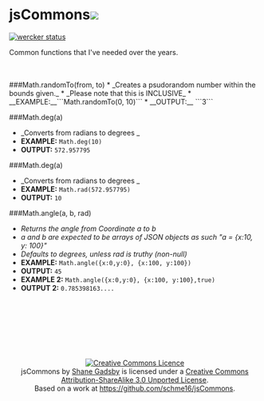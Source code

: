 jsCommons<img src="http://creativecommons.org/wp-content/themes/creativecommons.org/images/fc_approved_tiny.png" />
=========

[![wercker status](https://app.wercker.com/status/b3c5d21f164708cd3d10305c14bf02ec/m "wercker status")](https://app.wercker.com/project/bykey/b3c5d21f164708cd3d10305c14bf02ec)

Common functions that I've needed over the years.

<br>
<br>
###Math.randomTo(from, to)
* _Creates a psudorandom number within the bounds given._
* _Please note that this is INCLUSIVE_
* __EXAMPLE:__```Math.randomTo(0, 10)```
* __OUTPUT:__ ```3```

###Math.deg(a)
* _Converts from radians to degrees _
* __EXAMPLE:__ ```Math.deg(10)```
* __OUTPUT:__ ```572.957795```

###Math.deg(a)
* _Converts from radians to degrees _
* __EXAMPLE:__ ```Math.rad(572.957795)```
* __OUTPUT:__ ```10```

###Math.angle(a, b, rad)
* _Returns the angle from Coordinate a to b_
* _a and b are expected to be arrays of JSON objects as such "a = {x:10, y: 100}"_
* _Defaults to degrees, unless rad is truthy (non-null)_
* __EXAMPLE:__ ```Math.angle({x:0,y:0}, {x:100, y:100})```
* __OUTPUT:__ ```45```
* __EXAMPLE 2:__ ```Math.angle({x:0,y:0}, {x:100, y:100},true)```
* __OUTPUT 2:__ ```0.785398163....```
<br>
<br>
<br>
<br>
<br>
<br>
<br>
<center><a rel="license" href="http://creativecommons.org/licenses/by-sa/3.0/deed.en_GB"><img alt="Creative Commons Licence" style="border-width:0" src="http://i.creativecommons.org/l/by-sa/3.0/88x31.png" /></a><br /><span xmlns:dct="http://purl.org/dc/terms/" property="dct:title">jsCommons</span> by <a xmlns:cc="http://creativecommons.org/ns#" href="https://github.com/schme16" property="cc:attributionName" rel="cc:attributionURL">Shane Gadsby</a> is licensed under a <a rel="license" href="http://creativecommons.org/licenses/by-sa/3.0/deed.en_GB">Creative Commons Attribution-ShareAlike 3.0 Unported License</a>.<br />Based on a work at <a xmlns:dct="http://purl.org/dc/terms/" href="https://github.com/schme16/jsCommons" rel="dct:source">https://github.com/schme16/jsCommons</a>.</center>